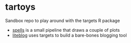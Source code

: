 
# tartoys

<!-- badges: start -->
<!-- badges: end -->

Sandbox repo to play around with the targets R package

- [spells](./spells) is a small pipeline that draws a couple of plots
- [liteblog](./liteblog) uses targets to build a bare-bones blogging tool
